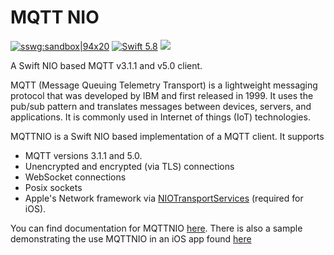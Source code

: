 # MQTT NIO

[![sswg:sandbox|94x20](https://img.shields.io/badge/sswg-sandbox-lightgrey.svg)](https://github.com/swift-server/sswg/blob/master/process/incubation.md#sandbox-level)
[<img src="https://img.shields.io/badge/swift-5.6_to_5.8-brightgreen.svg" alt="Swift 5.8" />](https://swift.org)
[<img src="https://github.com/adam-fowler/mqtt-nio/workflows/CI/badge.svg" />](https://github.com/adam-fowler/mqtt-nio/workflows/CI/badge.svg)

A Swift NIO based MQTT v3.1.1 and v5.0 client.

MQTT (Message Queuing Telemetry Transport) is a lightweight messaging protocol that was developed by IBM and first released in 1999. It uses the pub/sub pattern and translates messages between devices, servers, and applications. It is commonly used in Internet of things (IoT) technologies.

MQTTNIO is a Swift NIO based implementation of a MQTT client. It supports
- MQTT versions 3.1.1 and 5.0.
- Unencrypted and encrypted (via TLS) connections
- WebSocket connections
- Posix sockets
- Apple's Network framework via [NIOTransportServices](https://github.com/apple/swift-nio-transport-services) (required for iOS).

You can find documentation for MQTTNIO
[here](https://swift-server-community.github.io/mqtt-nio/documentation/mqttnio/). There is also a sample demonstrating the use MQTTNIO in an iOS app found [here](https://github.com/adam-fowler/EmCuTeeTee)
